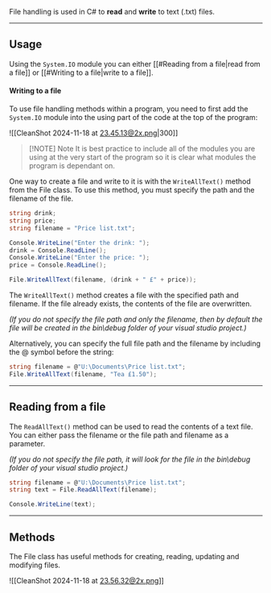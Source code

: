 
File handling is used in C# to **read** and **write** to text (.txt) files.

-----
## Usage
Using the `System.IO` module you can either [[#Reading from a file|read from a file]] or [[#Writing to a file|write to a file]].
#### Writing to a file

To use file handling methods within a program, you need to first add the `System.IO` module into the using part of the code at the top of the program:

![[CleanShot 2024-11-18 at 23.45.13@2x.png|300]]


> [!NOTE] Note
> It is best practice to include all of the modules you are using at the very start of the program so it is clear what modules the program is dependant on.

One way to create a file and write to it is with the `WriteAllText()` method from the File class. To use this method, you must specify the path and the filename of the file.

```c#
string drink;
string price;
string filename = "Price list.txt";

Console.WriteLine("Enter the drink: ");
drink = Console.ReadLine();
Console.WriteLine("Enter the price: ");
price = Console.ReadLine();

File.WriteAllText(filename, (drink + " £" + price));
```

The `WriteAllText()` method creates a file with the specified path and filename. If the file already exists, the contents of the file are overwritten.

*(If you do not specify the file path and only the filename, then by default the file will be created in the bin\debug folder of your visual studio project.)*

Alternatively, you can specify the full file path and the filename by including the @ symbol before the string:

```c#
string filename = @"U:\Documents\Price list.txt";
File.WriteAllText(filename, "Tea £1.50");
```


-----
## Reading from a file
The `ReadAllText()` method can be used to read the contents of a text file. You can either pass the filename or the file path and filename as a parameter.

*(If you do not specify the file path, it will look for the file in the bin\debug folder of your visual studio project.)*

```c#
string filename = @"U:\Documents\Price list.txt";
string text = File.ReadAllText(filename);

Console.WriteLine(text);
```

-----
## Methods
The File class has useful methods for creating, reading, updating and modifying files.


![[CleanShot 2024-11-18 at 23.56.32@2x.png]]